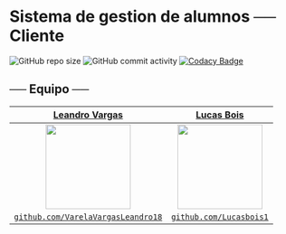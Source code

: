 # Sistema de gestion de alumnos ── Cliente


![GitHub repo size](https://img.shields.io/github/repo-size/cfp403/Sistema-de-gestion-de-alumnos)
![GitHub commit activity](https://img.shields.io/github/commit-activity/m/CFP403/sistema-de-gestion-de-alumnos)
[![Codacy Badge](https://app.codacy.com/project/badge/Grade/dfeb5fe76f834b35a94aad1619c0e740)](https://www.codacy.com/gh/CFP403/SistemaDeGestion-Cliente?utm_source=github.com&amp;utm_medium=referral&amp;utm_content=CFP403/SistemaDeGestion-Cliente&amp;utm_campaign=Badge_Grade)


## ── Equipo ──


| <a href="https://github.com/VarelaVargasLeandro18" target="_blank">**Leandro Vargas**</a> | <a href="https://github.com/LucasBois1" target="_blank">**Lucas Bois**</a> |
| :---: |:---:|
| <img src="https://avatars2.githubusercontent.com/u/60492025?s=460&v=4" width="150" height="150"> | <img src="https://avatars2.githubusercontent.com/u/44686060?s=460&v=4" width="150" height="150"> |
| <a href="http://github.com/VarelaVargasLeandro18" target="_blank">`github.com/VarelaVargasLeandro18`</a> | <a href="http://github.com/Lucasbois1" target="_blank">`github.com/Lucasbois1`</a> |
